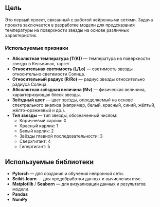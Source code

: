 ## Цель

Это первый проект, связанный с работой нейронными сетями. Задача проекта заключается в разработке модели для предсказания температуры на поверхности звезды на основе различных характеристик.
### Используемые признаки

- **Абсолютная температура (T(K))** — температура на поверхности звезды в Кельвинах, таргет.
- **Относительная светимость (L/Lo)** — светимость звезды относительно светимости Солнца.
- **Относительный радиус (R/Ro)** — радиус звезды относительно радиуса Солнца.
- **Абсолютная звёздная величина (Mv)** — физическая величина, характеризующая блеск звезды.
- **Звёздный цвет** — цвет звезды, определяемый на основе спектрального анализа (например, белый, красный, синий, жёлтый, жёлто-оранжевый и др.).
- **Тип звезды** — тип звезды, обозначенный числом:
  - Коричневый карлик: 0
  - Красный карлик: 1
  - Белый карлик: 2
  - Звёзды главной последовательности: 3
  - Сверхгигант: 4
  - Гипергигант: 5

## Используемые библиотеки

- **Pytorch** — для создания и обучения нейронной сети.
- **Scikit-learn** — для предобработки данных и вычисления mse.
- **Matplotlib** / **Seaborn** — для визуализации данных и результатов модели.
- **Pandas**
- **NumPy**
